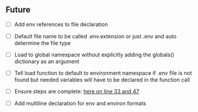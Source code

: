 ## Future

- [ ] Add env references to file declaration

- [ ] Default file name to be called .env.extension or just .env and auto determine the file type

- [ ] Load to global namespace without explicitly adding the globals() dictionary as an argument

- [ ] Tell load function to default to environment namespace if .env file is not found but needed variables will have to be declared in the function call

- [ ] Ensure steps are complete: [here on line 33 and 47](../secret_garden/readers.py)

- [ ] Add multiline declaration for env and environ formats
